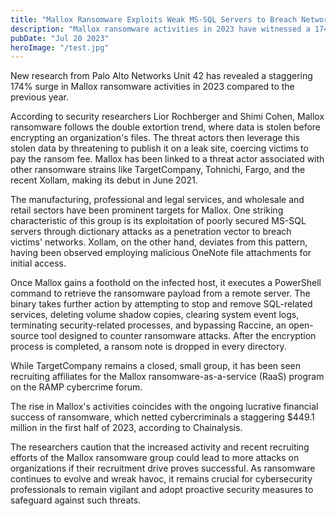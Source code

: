 ```yaml
---
title: "Mallox Ransomware Exploits Weak MS-SQL Servers to Breach Networks"
description: "Mallox ransomware activities in 2023 have witnessed a 174% increase when compared to the previous year, new findings from Palo Alto Networks Unit 42 reveal."
pubDate: "Jul 20 2023"
heroImage: "/test.jpg"
---
```


New research from Palo Alto Networks Unit 42 has revealed a staggering 174% surge in Mallox ransomware activities in 2023 compared to the previous year.

According to security researchers Lior Rochberger and Shimi Cohen, Mallox ransomware follows the double extortion trend, where data is stolen before encrypting an organization's files. The threat actors then leverage this stolen data by threatening to publish it on a leak site, coercing victims to pay the ransom fee. Mallox has been linked to a threat actor associated with other ransomware strains like TargetCompany, Tohnichi, Fargo, and the recent Xollam, making its debut in June 2021.

The manufacturing, professional and legal services, and wholesale and retail sectors have been prominent targets for Mallox. One striking characteristic of this group is its exploitation of poorly secured MS-SQL servers through dictionary attacks as a penetration vector to breach victims' networks. Xollam, on the other hand, deviates from this pattern, having been observed employing malicious OneNote file attachments for initial access.

Once Mallox gains a foothold on the infected host, it executes a PowerShell command to retrieve the ransomware payload from a remote server. The binary takes further action by attempting to stop and remove SQL-related services, deleting volume shadow copies, clearing system event logs, terminating security-related processes, and bypassing Raccine, an open-source tool designed to counter ransomware attacks. After the encryption process is completed, a ransom note is dropped in every directory.

While TargetCompany remains a closed, small group, it has been seen recruiting affiliates for the Mallox ransomware-as-a-service (RaaS) program on the RAMP cybercrime forum.

The rise in Mallox's activities coincides with the ongoing lucrative financial success of ransomware, which netted cybercriminals a staggering $449.1 million in the first half of 2023, according to Chainalysis.

The researchers caution that the increased activity and recent recruiting efforts of the Mallox ransomware group could lead to more attacks on organizations if their recruitment drive proves successful. As ransomware continues to evolve and wreak havoc, it remains crucial for cybersecurity professionals to remain vigilant and adopt proactive security measures to safeguard against such threats.
